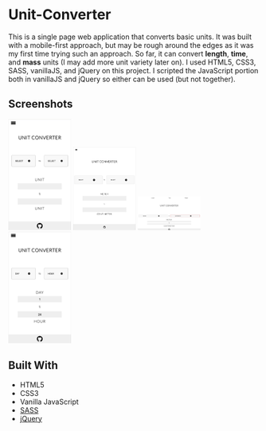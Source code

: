 # Unit-Converter
This is a single page web application that converts basic units. It was built with a mobile-first approach, but may be rough around the edges as it was my first time trying such an approach. So far, it can convert **length**, **time**, and **mass** units (I may add more unit variety later on). I used HTML5, CSS3, SASS, vanillaJS, and jQuery on this project. I scripted the JavaScript portion both in vanillaJS and jQuery so either can be used (but not together).

## Screenshots

<p display="flex" flex-direction="column">
  <img src="https://github.com/jackthta/Unit-Converter/blob/master/Screenshots/Phone%20View.png" alt="Phone View" width="25%" height="25%">

  <img src="https://github.com/jackthta/Unit-Converter/blob/master/Screenshots/Tablet%20View.png" alt="Tablet View" width="25%" height="25%">

  <img src="https://github.com/jackthta/Unit-Converter/blob/master/Screenshots/Desktop%20View.png" alt="Desktop View" width="25%" height="25%">

  <img src="https://github.com/jackthta/Unit-Converter/blob/master/Screenshots/Test.png" alt="Test display" width="25%" height="25%">
</p>

## Built With
- HTML5
- CSS3
- Vanilla JavaScript
- [SASS](https://sass-lang.com/)
- [jQuery](https://jquery.com/)
